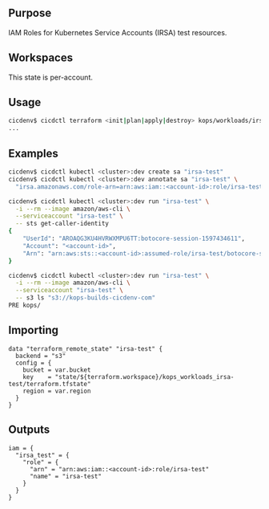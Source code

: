 ## Purpose
IAM Roles for Kubernetes Service Accounts (IRSA) test resources.

## Workspaces
This state is per-account.

## Usage
```bash
cicdenv$ cicdctl terraform <init|plan|apply|destroy> kops/workloads/irsa-test:${WORKSPACE}
...
```

## Examples
```bash
cicdenv$ cicdctl kubectl <cluster>:dev create sa "irsa-test"
cicdenv$ cicdctl kubectl <cluster>:dev annotate sa "irsa-test" \
  "irsa.amazonaws.com/role-arn=arn:aws:iam::<account-id>:role/irsa-test"

cicdenv$ cicdctl kubectl <cluster>:dev run "irsa-test" \
  -i --rm --image amazon/aws-cli \
  --serviceaccount "irsa-test" \
  -- sts get-caller-identity
{
    "UserId": "AROAQG3KU4HVRWXMPU6TT:botocore-session-1597434611",
    "Account": "<account-id>",
    "Arn": "arn:aws:sts::<account-id>:assumed-role/irsa-test/botocore-session-1597434611"
}

cicdenv$ cicdctl kubectl <cluster>:dev run "irsa-test" \
  -i --rm --image amazon/aws-cli \
  --serviceaccount "irsa-test" \
  -- s3 ls "s3://kops-builds-cicdenv-com"
PRE kops/
```

## Importing
```hcl
data "terraform_remote_state" "irsa-test" {
  backend = "s3"
  config = {
    bucket = var.bucket
    key    = "state/${terraform.workspace}/kops_workloads_irsa-test/terraform.tfstate"
    region = var.region
  }
}
```

## Outputs
```hcl
iam = {
  "irsa_test" = {
    "role" = {
      "arn" = "arn:aws:iam::<account-id>:role/irsa-test"
      "name" = "irsa-test"
    }
  }
}
```
